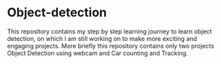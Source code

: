 # Object-detection
This repository contains my step by step learning journey to learn object detection, on which I am still working on to make more exciting and engaging projects.
More briefly this repository contains only two projects Object Detection using webcam and Car counting and Tracking.

